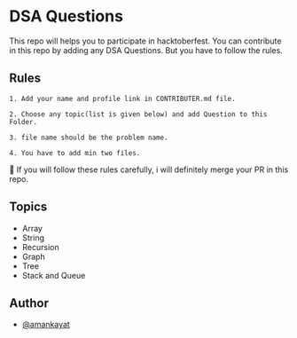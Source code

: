 
# DSA Questions

This repo will helps you to participate in hacktoberfest. You can contribute in this repo by adding any DSA Questions.
But you have to follow the rules.


## Rules


`1. Add your name and profile link in CONTRIBUTER.md file.`

`2. Choose any topic(list is given below) and add Question to this Folder.`

`3. file name should be the problem name.`

`4. You have to add min two files.`

🔴 If you will follow these rules carefully, i will definitely merge your PR in this repo.
## Topics

 - Array
 - String
 - Recursion
 - Graph
 - Tree
 - Stack and Queue


## Author

- [@amankayat](https://www.github.com/amankayat)

